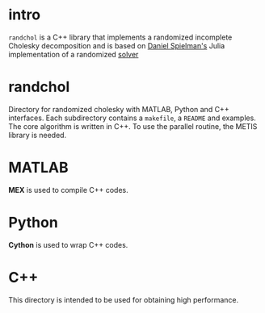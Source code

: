# intro
`randchol` is a  C++ library that implements a randomized incomplete Cholesky decomposition and is based on 
[Daniel Spielman's](http://www.cs.yale.edu/homes/spielman/) Julia implementation of a randomized [solver](https://danspielman.github.io/Laplacians.jl/latest/usingSolvers/#Sampling-Solvers-of-Kyng-and-Sachdeva-1)


# randchol

Directory for randomized cholesky with MATLAB, Python and C++ interfaces. Each subdirectory contains a `makefile`, a `README` and examples. The core algorithm is written in C++. To use the parallel routine, the METIS library is needed.


# MATLAB
**MEX** is used to compile C++ codes.

# Python
**Cython** is used to wrap C++ codes. 

# C++
This directory is intended to be used for obtaining high performance.


